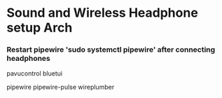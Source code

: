 # Sound and Wireless Headphone setup Arch
### Restart pipewire 'sudo systemctl pipewire' after connecting headphones

pavucontrol
bluetui

pipewire
pipewire-pulse
wireplumber

